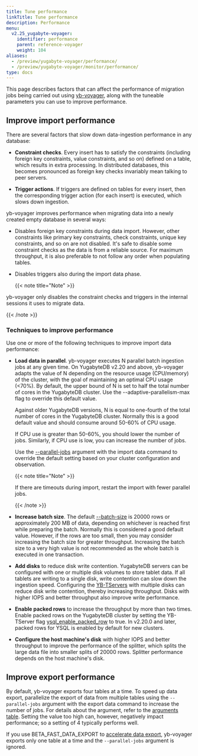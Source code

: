 ```yaml
---
title: Tune performance
linkTitle: Tune performance
description: Performance
menu:
  v2.25_yugabyte-voyager:
    identifier: performance
    parent: reference-voyager
    weight: 104
aliases:
  - /preview/yugabyte-voyager/performance/
  - /preview/yugabyte-voyager/monitor/performance/
type: docs
---
```


This page describes factors that can affect the performance of migration jobs being carried out using [yb-voyager](https://github.com/yugabyte/yb-voyager), along with the tuneable parameters you can use to improve performance.

## Improve import performance

There are several factors that slow down data-ingestion performance in any database:

- **Constraint checks**. Every insert has to satisfy the constraints (including foreign key constraints, value constraints, and so on) defined on a table, which results in extra processing. In distributed databases, this becomes pronounced as foreign key checks invariably mean talking to peer servers.

- **Trigger actions**. If triggers are defined on tables for every insert, then the corresponding trigger action (for each insert) is executed, which slows down ingestion.

yb-voyager improves performance when migrating data into a newly created empty database in several ways:

- Disables foreign key constraints during data import. However, other constraints like primary key constraints, check constraints, unique key constraints, and so on are not disabled. It's safe to disable some constraint checks as the data is from a reliable source. For maximum throughput, it is also preferable to not follow any order when populating tables.

- Disables triggers also during the import data phase.

  {{< note title="Note" >}}

yb-voyager only disables the constraint checks and triggers in the internal sessions it uses to migrate data.

  {{< /note >}}

### Techniques to improve performance

Use one or more of the following techniques to improve import data performance:

- **Load data in parallel**. yb-voyager executes N parallel batch ingestion jobs at any given time. On YugabyteDB v2.20 and above, yb-voyager adapts the value of N depending on the resource usage (CPU/memory) of the cluster, with the goal of maintaining an optimal CPU usage (<70%). By default, the upper bound of N is set to half the total number of cores in the YugabyteDB cluster. Use the --adaptive-parallelism-max flag to override this default value.

  Against older YugabyteDB versions, N is equal to one-fourth of the total number of cores in the YugabyteDB cluster. Normally this is a good default value and should consume around 50-60% of CPU usage.

  If CPU use is greater than 50-60%, you should lower the number of jobs. Similarly, if CPU use is low, you can increase the number of jobs.

  Use the [--parallel-jobs](../../reference/data-migration/import-data/#arguments) argument with the import data command to override the default setting based on your cluster configuration and observation.

   {{< note title="Note" >}}

   If there are timeouts during import, restart the import with fewer parallel jobs.

   {{< /note >}}

- **Increase batch size**. The default [--batch-size](../../reference/data-migration/import-data/#arguments) is 20000 rows or approximately 200 MB of data, depending on whichever is reached first while preparing the batch. Normally this is considered a good default value. However, if the rows are too small, then you may consider increasing the batch size for greater throughput. Increasing the batch size to a very high value is not recommended as the whole batch is executed in one transaction.

- **Add disks** to reduce disk write contention. YugabyteDB servers can be configured with one or multiple disk volumes to store tablet data. If all tablets are writing to a single disk, write contention can slow down the ingestion speed. Configuring the [YB-TServers](../../../reference/configuration/yb-tserver/) with multiple disks can reduce disk write contention, thereby increasing throughput. Disks with higher IOPS and better throughput also improve write performance.

- **Enable packed rows** to increase the throughput by more than two times. Enable packed rows on the YugabyteDB cluster by setting the YB-TServer flag [ysql_enable_packed_row](../../../reference/configuration/yb-tserver/#ysql-enable-packed-row) to true. In v2.20.0 and later, packed rows for YSQL is enabled by default for new clusters.

- **Configure the host machine's disk** with higher IOPS and better throughput to improve the performance of the splitter, which splits the large data file into smaller splits of 20000 rows. Splitter performance depends on the host machine's disk.

## Improve export performance

By default, yb-voyager exports four tables at a time. To speed up data export, parallelize the export of data from multiple tables using the `--parallel-jobs` argument with the export data command to increase the number of jobs. For details about the argument, refer to the [arguments table](../../reference/data-migration/export-data/#arguments). Setting the value too high can, however, negatively impact performance; so a setting of 4 typically performs well.

If you use BETA_FAST_DATA_EXPORT to [accelerate data export](../../migrate/migrate-steps/#accelerate-data-export-for-mysql-and-oracle), yb-voyager exports only one table at a time and the `--parallel-jobs` argument is ignored.
